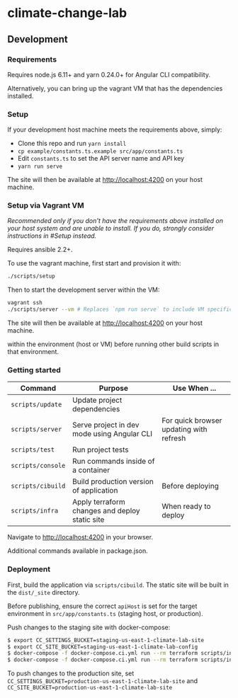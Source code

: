 # climate-change-lab

## Development

### Requirements

Requires node.js 6.11+ and yarn 0.24.0+ for Angular CLI compatibility.

Alternatively, you can bring up the vagrant VM that has the dependencies installed.

### Setup

If your development host machine meets the requirements above, simply:

  - Clone this repo and run `yarn install`
  - `cp example/constants.ts.example src/app/constants.ts`
  - Edit `constants.ts` to set the API server name and API key
  - `yarn run serve`

The site will then be available at [http://localhost:4200](http://localhost:4200) on your host machine.

### Setup via Vagrant VM

_Recommended only if you don't have the requirements above installed on your host system and are unable to install. If you do, strongly consider instructions in #Setup instead._

Requires ansible 2.2+.

To use the vagrant machine, first start and provision it with:
```bash
./scripts/setup
```

Then to start the development server within the VM:

```bash
vagrant ssh
./scripts/server --vm # Replaces `npm run serve` to include VM specific serve options
```

The site will then be available at [http://localhost:4200](http://localhost:4200) on your host machine.


within the environment (host or VM) before running other build scripts in that environment.

### Getting started

| Command | Purpose | Use When ... |
|------|---------|--------------|
| `scripts/update` | Update project dependencies | |
| `scripts/server` | Serve project in dev mode using Angular CLI | For quick browser updating with refresh |
| `scripts/test` | Run project tests | |
| `scripts/console` | Run commands inside of a container | |
| `scripts/cibuild` | Build production version of application | Before deploying |
| `scripts/infra` | Apply terraform changes and deploy static site | When ready to deploy |

Navigate to [http://localhost:4200](http://localhost:4200) in your browser.

Additional commands available in package.json.

### Deployment

First, build the application via `scripts/cibuild`. The static site will be built in the `dist/_site` directory.

Before publishing, ensure the correct `apiHost` is set for the target environment in `src/app/constants.ts` (staging host, or production).

Push changes to the staging site with docker-compose:

```bash
$ export CC_SETTINGS_BUCKET=staging-us-east-1-climate-lab-site
$ export CC_SITE_BUCKET=staging-us-east-1-climate-lab-config
$ docker-compose -f docker-compose.ci.yml run --rm terraform scripts/infra plan
$ docker-compose -f docker-compose.ci.yml run --rm terraform scripts/infra apply
```

To push changes to the production site, set `CC_SETTINGS_BUCKET=production-us-east-1-climate-lab-site`
and `CC_SITE_BUCKET=production-us-east-1-climate-lab-site`
